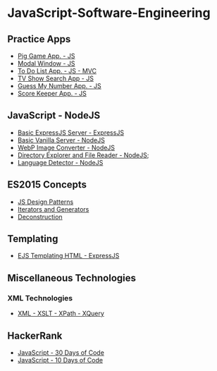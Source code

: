 # JavaScript-Software-Engineering

## Practice Apps
* [Pig Game App. - JS](https://github.com/paulAlexSerban/JS-Pig-Game)
* [Modal Window - JS](https://github.com/paulAlexSerban/JS-Modal-Window)
* [To Do List App. - JS - MVC](https://github.com/paulAlexSerban/JS-MVC-ToDo-List-App)
* [TV Show Search App - JS](https://github.com/paulAlexSerban/JS-TV-Show-Search-App)
* [Guess My Number App. - JS](https://github.com/paulAlexSerban/JS-Guess-My-Number-App)
* [Score Keeper App. - JS](https://github.com/paulAlexSerban/JS-Score-Keeper-App)

## JavaScript - NodeJS
* [Basic ExpressJS Server - ExpressJS](https://github.com/paulAlexSerban/Basic-ExpressJS-Server---NodeJS)
* [Basic Vanilla Server - NodeJS](https://github.com/paulAlexSerban/NodeJS-Basic-Vanilla-Server)
* [WebP Image Converter - NodeJS](https://github.com/paulAlexSerban/NodeJS-WebP-Image-Converter)
* [Directory Explorer and File Reader - NodeJS](https://github.com/paulAlexSerban/NodeJS-Directory-Explorer-and-File-Reader);
* [Language Detector - NodeJS](https://github.com/paulAlexSerban/NodeJS-Language-Detector)

## ES2015 Concepts
* [JS Design Patterns]()
* [Iterators and Generators](https://github.com/paulAlexSerban/ES2015---Iterators-and-Generators)
* [Deconstruction](https://github.com/paulAlexSerban/ES2015---Desconstruction)

## Templating
* [EJS Templating HTML - ExpressJS](https://github.com/paulAlexSerban/EJS-Templating-HTML---NodeJS)

## Miscellaneous Technologies
### XML Technologies
* [XML - XSLT - XPath - XQuery](https://github.com/paulAlexSerban/XML-XSLT-XQuery-xPath)

## HackerRank
* [JavaScript - 30 Days of Code](https://github.com/paulAlexSerban/HackerRank-JavaScript-30-Days-of-Code)
* [JavaScript - 10 Days of Code](https://github.com/paulAlexSerban/HackerRank-JavaScript-10-Days-of-Code)
